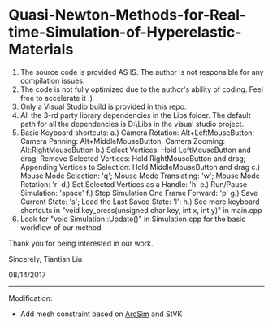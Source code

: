 # Quasi-Newton-Methods-for-Real-time-Simulation-of-Hyperelastic-Materials

1. The source code is provided AS IS. The author is not responsible for any compilation issues.
2. The code is not fully optimized due to the author's ability of coding. Feel free to accelerate it :)
3. Only a Visual Studio build is provided in this repo.
4. All the 3-rd party library dependencies in the Libs folder. The default path for all the dependencies is D:\Libs in the visual studio project.
5. Basic Keyboard shortcuts:
	a.) Camera Rotation: Alt+LeftMouseButton; Camera Panning: Alt+MiddleMouseButton; Camera Zooming: Alt:RightMouseButton
	b.) Select Vertices: Hold LeftMouseButton and drag; Remove Selected Vertices: Hold RightMouseButton and drag; Appending Vertices to Selection: Hold MiddleMouseButton and drag
	c.) Mouse Mode Selection: 'q'; Mouse Mode Translating: 'w'; Mouse Mode Rotation: 'r'
	d.) Set Selected Vertices as a Handle: 'h'
	e.) Run/Pause Simulation: 'space'
	f.) Step Simulation One Frame Forward: 'p'
	g.) Save Current State: 's'; Load the Last Saved State: 'l';
	h.) See more keyboard shortcuts in "void key_press(unsigned char key, int x, int y)" in main.cpp
6. Look for "void Simulation::Update()" in Simulation.cpp for the basic workflow of our method.

Thank you for being interested in our work.

Sincerely,
Tiantian Liu

08/14/2017

---

Modification:

* Add mesh constraint based on [ArcSim](http://graphics.berkeley.edu/papers/Wang-DDE-2011-08/index.html) and StVK
